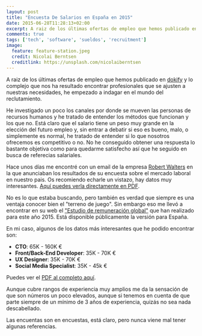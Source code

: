 ```yaml
---
layout: post
title: "Encuesta De Salarios en España en 2015"
date: 2015-06-28T11:28:13+02:00
excerpt: A raiz de los últimas ofertas de empleo que hemos publicado en dokify y lo complejo que nos ha resultado encontrar profesionales que se ajusten a nuestras necesidades he empezado a indagar en el mundo del reclutamiento.
comments: true
tags: ['tech', 'software', 'sueldos', 'recruitment']
image:
  feature: feature-station.jpeg
  credit: Nicolai Berntsen
  creditlink: https://unsplash.com/nicolaiberntsen
---
```


A raiz de los últimas ofertas de empleo que hemos publicado en [dokify](https://dokify.net) y lo complejo que nos ha resultado encontrar profesionales que se ajusten a nuestras necesidades, he empezado a indagar en el mundo del reclutamiento.

He investigado un poco los canales por donde se mueven las personas de recursos humanos y he tratado de entender los métodos que funcionan y los que no. Está claro que el salario tiene un peso muy grande en la elección del futuro empleo y, sin entrar a debatir si eso es bueno, malo, o simplemente es normal, he tratado de entender si lo que nosotros ofrecemos es competitivo o no. No he conseguido obtener una respuesta lo bastante objetiva como para quedarme satisfecho así que he seguido en busca de referecias salariales.

Hace unos días me encontré con un email de la empresa [Robert Walters](http://www.robertwalters.es/) en la que anunciaban los resultados de su encuesta sobre el mercado laboral en nuestro pais. Os recomiendo echarle un vistazo, hay datos muy interesantes. [Aquí puedes verla directamente en PDF](http://www.robertwalters.es/wwwmedialibrary/WWW2/country/spain/content/other/RW%20EIS%20Spain%202015%20without%20cover.pdf).

No es lo que estaba buscando, pero también es verdad que siempre es una ventaja conocer bien el "terreno de juego". Sin embargo eso me llevó a encontrar en su web el ["Estudio de remuneración global"](http://www.robertwalters.es/asesoramiento-profesional/estudio-de-remuneracion-global.html) que han realizado para este año 2015. Está disponible públicamente la versión para España.

En mi caso, algunos de los datos más interesantes que he podido encontrar son:

- **CTO**: 65K - 160K €
- **Front/Back-End Developer**: 35K - 70K €
- **UX Designer**: 35K - 70K €
- **Social Media Specialist**: 35K - 45k €

Puedes ver el [PDF al completo aquí](http://www.robertwalters.es/wwwmedialibrary/imagery-and-files/country/spain/files/salary-survey/spain-salary-survey-2015.pdf).

Aunque cubre rangos de experiencia muy amplios me da la sensación de que son números un poco elevados, aunque si tenemos en cuenta de que parte siempre de un mínimo de 3 años de experiencia, quizás no sea nada descabellado.

Las encuentas son en encuestas, está claro, pero nunca viene mal tener algunas referencias.